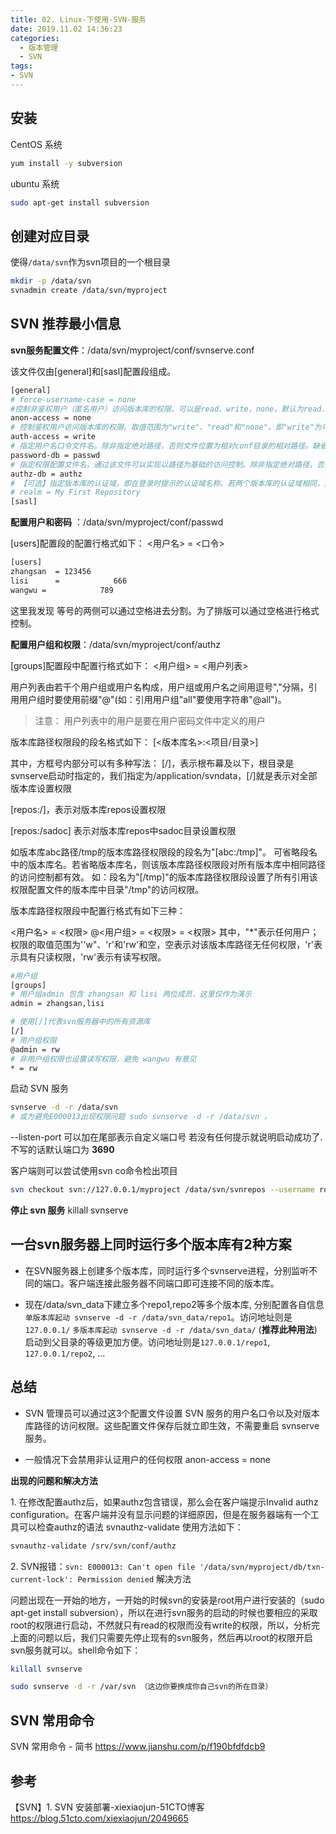 ```yaml
---
title: 02. Linux-下使用-SVN-服务
date: 2019.11.02 14:36:23
categories:
  - 版本管理
  - SVN
tags:
- SVN
---
```


## 安装

CentOS 系统

```sh
yum install -y subversion
```

ubuntu 系统

```bash
sudo apt-get install subversion
```

## 创建对应目录

使得`/data/svn`作为svn项目的一个根目录

```sh
mkdir -p /data/svn
svnadmin create /data/svn/myproject
```

## SVN 推荐最小信息

**svn服务配置文件**：/data/svn/myproject/conf/svnserve.conf

该文件仅由[general]和[sasl]配置段组成。

```sh
[general]
# force-username-case = none
#控制非鉴权用户（匿名用户）访问版本库的权限。可以是read、write，none，默认为read. 这里为了安全权限, 可以设为none
anon-access = none
# 控制鉴权用户访问版本库的权限。取值范围为"write"、"read"和"none"。即"write"为可读可写，"read"为只读，"none"表示无访问权限。缺省值：write
auth-access = write
# 指定用户名口令文件名。除非指定绝对路径，否则文件位置为相对conf目录的相对路径。缺省值：passwd
password-db = passwd
# 指定权限配置文件名，通过该文件可以实现以路径为基础的访问控制。除非指定绝对路径，否则文件位置为相对conf目录的相对路径。缺省值：authz
authz-db = authz
# 【可选】指定版本库的认证域，即在登录时提示的认证域名称。若两个版本库的认证域相同，建议使用相同的用户名口令数据文件。 缺省值：一个UUID(Universal Unique IDentifier，全局唯一标示)
# realm = My First Repository
[sasl]
```

**配置用户和密码** ：/data/svn/myproject/conf/passwd

[users]配置段的配置行格式如下：
<用户名> = <口令>

```sh
[users]
zhangsan  = 123456
lisi      =            666
wangwu =            789
```

这里我发现 等号的两侧可以通过空格进去分割。为了排版可以通过空格进行格式控制。

**配置用户组和权限**：/data/svn/myproject/conf/authz

[groups]配置段中配置行格式如下：
<用户组> = <用户列表>

用户列表由若干个用户组或用户名构成，用户组或用户名之间用逗号","分隔，引用用户组时要使用前缀"@"(如：引用用户组"all"要使用字符串"@all")。

> 注意： 用户列表中的用户是要在用户密码文件中定义的用户

版本库路径权限段的段名格式如下：
[<版本库名>:<项目/目录>]

其中，方框号内部分可以有多种写法：
[/]，表示根布幕及以下，根目录是svnserve启动时指定的，我们指定为/application/svndata，[/]就是表示对全部版本库设置权限

[repos:/]，表示对版本库repos设置权限

[repos:/sadoc] 表示对版本库repos中sadoc目录设置权限

如版本库abc路径/tmp的版本库路径权限段的段名为"[abc:/tmp]"。
可省略段名中的版本库名。若省略版本库名，则该版本库路径权限段对所有版本库中相同路径的访问控制都有效。
如：段名为"[/tmp]"的版本库路径权限段设置了所有引用该权限配置文件的版本库中目录"/tmp"的访问权限。

版本库路径权限段中配置行格式有如下三种：

<用户名> = <权限>
@<用户组> = <权限>
= <权限>
其中，"*"表示任何用户；权限的取值范围为''w"、'r'和'rw'和空，空表示对该版本库路径无任何权限，'r'表示具有只读权限，'rw'表示有读写权限。

```bash
#用户组
[groups]
# 用户组admin 包含 zhangsan 和 lisi 两位成员，这里仅作为演示
admin = zhangsan,lisi

# 使用[/]代表svn服务器中的所有资源库
[/]
# 用户组权限
@admin = rw
# 非用户组权限也设置读写权限，避免 wangwu 有意见
* = rw
```

启动 SVN 服务

```sh
svnserve -d -r /data/svn
# 或为避免E000013出现权限问题 sudo svnserve -d -r /data/svn ，
```

--listen-port 可以加在尾部表示自定义端口号
若没有任何提示就说明启动成功了. 不写的话默认端口为 **3690**

客户端则可以尝试使用svn co命令检出项目

```sh
svn checkout svn://127.0.0.1/myproject /data/svn/svnrepos --username root --password 123456
```

**停止 svn 服务**
killall svnserve

## 一台svn服务器上同时运行多个版本库有2种方案

* 在SVN服务器上创建多个版本库，同时运行多个svnserve进程，分别监听不同的端口。客户端连接此服务器不同端口即可连接不同的版本库。

* 现在/data/svn_data下建立多个repo1,repo2等多个版本库, 分别配置各自信息
`单版本库起动 svnserve -d -r /data/svn_data/repo1`。访问地址则是`127.0.0.1/`
`多版本库起动 svnserve -d -r /data/svn_data/` (**推荐此种用法**)启动到父目录的等级更加方便。访问地址则是`127.0.0.1/repo1`, `127.0.0.1/repo2`, ...

## 总结

* SVN 管理员可以通过这3个配置文件设置 SVN 服务的用户名口令以及对版本库路径的访问权限。这些配置文件保存后就立即生效，不需要重启 svnserve 服务。

* 一般情况下会禁用非认证用户的任何权限
anon-access = none

**出现的问题和解决方法**

1\. 在修改配置authz后，如果authz包含错误，那么会在客户端提示Invalid authz configuration。在客户端并没有显示问题的详细原因，但是在服务器端有一个工具可以检查authz的语法 svnauthz-validate  使用方法如下：

```sh
svnauthz-validate /srv/svn/conf/authz
```

2\. SVN报错：`svn: E000013: Can't open file '/data/svn/myproject/db/txn-current-lock': Permission denied` 解决方法

问题出现在一开始的地方，一开始的时候svn的安装是root用户进行安装的（sudo apt-get install subversion），所以在进行svn服务的启动的时候也要相应的采取root的权限进行启动，不然就只有read的权限而没有write的权限，所以，分析完上面的问题以后，我们只需要先停止现有的svn服务，然后再以root的权限开启svn服务就可以。shell命令如下：

```sh
killall svnserve

sudo svnserve -d -r /var/svn （这边你要换成你自己svn的所在目录）
```

## SVN 常用命令

SVN 常用命令 - 简书
<https://www.jianshu.com/p/f190bfdfdcb9>

## 参考

【SVN】1. SVN 安装部署-xiexiaojun-51CTO博客
<https://blog.51cto.com/xiexiaojun/2049665>
